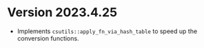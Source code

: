 # Version 2023.4.25

- Implements `csutils::apply_fn_via_hash_table` to speed up the conversion functions.